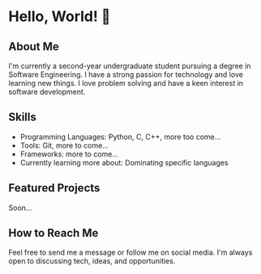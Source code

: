 # Hello, World! 👋

## About Me
I'm currently a second-year undergraduate student pursuing a degree in Software Engineering. I have a strong passion for technology and love learning new things. I love problem solving and have a keen interest in software development.

## Skills
- Programming Languages: Python, C, C++, more too come...
- Tools: Git, more to come...
- Frameworks: more to come...
- Currently learning more about: Dominating specific languages

## Featured Projects
Soon...

## How to Reach Me
Feel free to send me a message or follow me on social media. I'm always open to discussing tech, ideas, and opportunities.


<!---
gsousa5/gsousa5 is a ✨ special ✨ repository because its `README.md` (this file) appears on your GitHub profile.
You can click the Preview link to take a look at your changes.
--->
